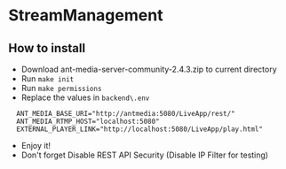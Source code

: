 # StreamManagement

## How to install
- Download ant-media-server-community-2.4.3.zip to current directory
- Run ```make init```
- Run ```make permissions```
- Replace the values in ```backend\.env```
```
  ANT_MEDIA_BASE_URI="http://antmedia:5080/LiveApp/rest/"
  ANT_MEDIA_RTMP_HOST="localhost:5080"
  EXTERNAL_PLAYER_LINK="http://localhost:5080/LiveApp/play.html"
```
- Enjoy it!
- Don't forget Disable REST API Security (Disable IP Filter for testing)
